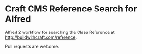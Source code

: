 # Craft CMS Reference Search for Alfred

Alfred 2 workflow for searching the Class Reference at http://buildwithcraft.com/reference.

Pull requests are welcome.